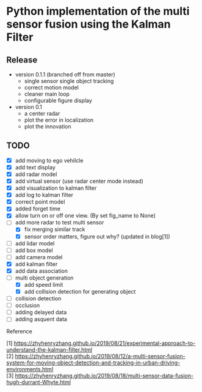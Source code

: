 # Python implementation of the multi sensor fusion using the Kalman Filter

## Release
- version 0.1.1 (branched off from master)
  - single sensor single object tracking
  - correct motion model
  - cleaner main loop
  - configurable figure display
- version 0.1
  - a center radar
  - plot the error in localization
  - plot the innovation


## TODO

- [x] add moving to ego vehilcle
- [x] add text display
- [x] add radar model
- [x] add virtual sensor (use radar center mode instead)
- [x] add visualization to kalman filter
- [x] add log to kalman filter
- [x] correct point model
- [x] added forget time
- [x] allow turn on or off one view. (By set fig_name to None)
- [ ] add more radar to test multi sensor
  - [x] fix merging similar track
  - [x] sensor order matters, figure out why? (updated in blog[1])
- [ ] add lidar model
- [ ] add box model
- [ ] add camera model
- [x] add kalman filter
- [x] add data association
- [ ] multi object generation
  - [x] add speed limit
  - [x] add collision detection for generating object
- [ ] collision detection
- [ ] occlusion
- [ ] adding delayed data
- [ ] adding asquent data

Reference

[1] <https://zhyhenryzhang.github.io/2019/08/21/experimental-approach-to-understand-the-kalman-filter.html><br/>
[2] <https://zhyhenryzhang.github.io/2019/08/12/a-multi-sensor-fusion-system-for-moving-object-detection-and-tracking-in-urban-driving-environments.html><br/>
[3] <https://zhyhenryzhang.github.io/2019/08/18/multi-sensor-data-fusion-hugh-durrant-Whyte.html><br/>